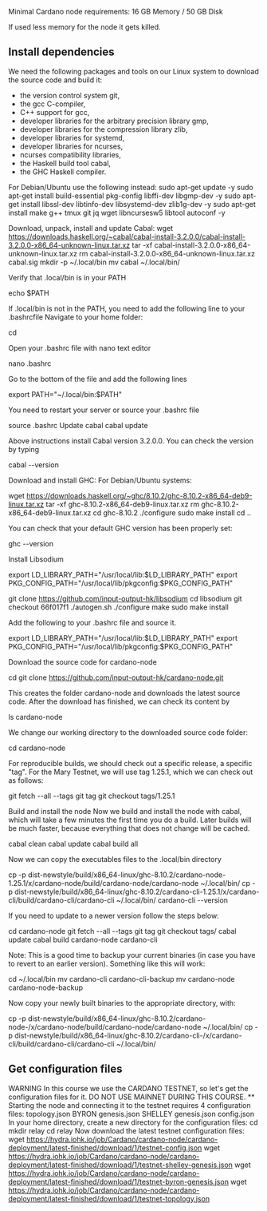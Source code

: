 

Minimal Cardano node requirements:
16 GB Memory / 50 GB Disk

If used less memory for the node it gets killed.



## Install dependencies
We need the following packages and tools on our Linux system to download the source code and build it:
- the version control system git,
- the gcc C-compiler,
- C++ support for gcc,
- developer libraries for the arbitrary precision library gmp,
- developer libraries for the compression library zlib,
- developer libraries for systemd,
- developer libraries for ncurses,
- ncurses compatibility libraries,
- the Haskell build tool cabal,
- the GHC Haskell compiler.

For Debian/Ubuntu use the following instead:
sudo apt-get update -y
sudo apt-get install build-essential pkg-config libffi-dev libgmp-dev -y
sudo apt-get install libssl-dev libtinfo-dev libsystemd-dev zlib1g-dev -y
sudo apt-get install make g++ tmux git jq wget libncursesw5 libtool autoconf -y


Download, unpack, install and update Cabal:
wget https://downloads.haskell.org/~cabal/cabal-install-3.2.0.0/cabal-install-3.2.0.0-x86_64-unknown-linux.tar.xz
tar -xf cabal-install-3.2.0.0-x86_64-unknown-linux.tar.xz
rm cabal-install-3.2.0.0-x86_64-unknown-linux.tar.xz cabal.sig
mkdir -p ~/.local/bin
mv cabal ~/.local/bin/

Verify that .local/bin is in your PATH

echo $PATH

If .local/bin is not in the PATH, you need to add the following line to your .bashrcfile
Navigate to your home folder:

cd

Open your .bashrc file with nano text editor

nano .bashrc

Go to the bottom of the file and add the following lines

export PATH="~/.local/bin:$PATH"

You need to restart your server or source your .bashrc file

source .bashrc
Update cabal
cabal update

Above instructions install Cabal version 3.2.0.0. You can check the version by typing

cabal --version


Download and install GHC: For Debian/Ubuntu systems:

wget https://downloads.haskell.org/~ghc/8.10.2/ghc-8.10.2-x86_64-deb9-linux.tar.xz
tar -xf ghc-8.10.2-x86_64-deb9-linux.tar.xz
rm ghc-8.10.2-x86_64-deb9-linux.tar.xz
cd ghc-8.10.2
./configure
sudo make install
cd ..

You can check that your default GHC version has been properly set:

ghc --version


Install Libsodium

export LD_LIBRARY_PATH="/usr/local/lib:$LD_LIBRARY_PATH"
export PKG_CONFIG_PATH="/usr/local/lib/pkgconfig:$PKG_CONFIG_PATH"

git clone https://github.com/input-output-hk/libsodium
cd libsodium
git checkout 66f017f1
./autogen.sh
./configure
make
sudo make install

Add the following to your .bashrc file and source it.

export LD_LIBRARY_PATH="/usr/local/lib:$LD_LIBRARY_PATH"
export PKG_CONFIG_PATH="/usr/local/lib/pkgconfig:$PKG_CONFIG_PATH"


Download the source code for cardano-node

cd
git clone https://github.com/input-output-hk/cardano-node.git

This creates the folder cardano-node and downloads the latest source code.
After the download has finished, we can check its content by

ls cardano-node

We change our working directory to the downloaded source code folder:

cd cardano-node

For reproducible builds, we should check out a specific release, a specific "tag". For the Mary Testnet, we will use tag 1.25.1, which we can check out as follows:

git fetch --all --tags
git tag
git checkout tags/1.25.1



Build and install the node
Now we build and install the node with cabal, which will take a few minutes the first time you do a build. Later builds will be much faster, because everything that does not change will be cached.

cabal clean
cabal update
cabal build all

Now we can copy the executables files to the .local/bin directory

cp -p dist-newstyle/build/x86_64-linux/ghc-8.10.2/cardano-node-1.25.1/x/cardano-node/build/cardano-node/cardano-node ~/.local/bin/
cp -p dist-newstyle/build/x86_64-linux/ghc-8.10.2/cardano-cli-1.25.1/x/cardano-cli/build/cardano-cli/cardano-cli ~/.local/bin/
cardano-cli --version

If you need to update to a newer version follow the steps below:

cd cardano-node
git fetch --all --tags
git tag
git checkout tags/<the-tag-you-want>
cabal update
cabal build cardano-node cardano-cli

Note: This is a good time to backup your current binaries (in case you have to revert to an earlier version). Something like this will work:

cd ~/.local/bin
mv cardano-cli cardano-cli-backup
mv cardano-node cardano-node-backup

Now copy your newly built binaries to the appropriate directory, with:

cp -p dist-newstyle/build/x86_64-linux/ghc-8.10.2/cardano-node-<NEW VERSION>/x/cardano-node/build/cardano-node/cardano-node ~/.local/bin/
cp -p dist-newstyle/build/x86_64-linux/ghc-8.10.2/cardano-cli-<NEW VERSION>/x/cardano-cli/build/cardano-cli/cardano-cli ~/.local/bin/

  
  
## Get configuration files
WARNING
In this course we use the CARDANO TESTNET, so let's get the configuration files for it.
DO NOT USE MAINNET DURING THIS COURSE. **
Starting the node and connecting it to the testnet requires 4 configuration files:
topology.json
BYRON genesis.json
SHELLEY genesis.json
config.json
In your home directory, create a new directory for the configuration files:
cd
mkdir relay
cd relay
Now download the latest testnet configuration files:
wget https://hydra.iohk.io/job/Cardano/cardano-node/cardano-deployment/latest-finished/download/1/testnet-config.json
wget https://hydra.iohk.io/job/Cardano/cardano-node/cardano-deployment/latest-finished/download/1/testnet-shelley-genesis.json
wget https://hydra.iohk.io/job/Cardano/cardano-node/cardano-deployment/latest-finished/download/1/testnet-byron-genesis.json
wget https://hydra.iohk.io/job/Cardano/cardano-node/cardano-deployment/latest-finished/download/1/testnet-topology.json 
  
  




















